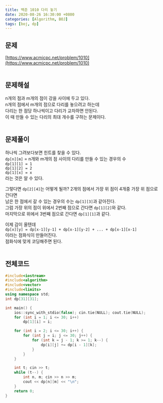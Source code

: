```yaml
---
title: 백준 1010 다리 놓기
date: 2020-08-26 16:30:00 +0800
categories: [Algorithm, BOJ]
tags: [boj, dp]
---
```


## 문제
[https://www.acmicpc.net/problem/1010](https://www.acmicpc.net/problem/1010)  
<br>

## 문제해설  
n개의 점과 m개의 점이 강을 사이에 두고 있다.  
n개의 점에서 m개의 점으로 다리를 놓으려고 하는데  
다리는 한 점당 하나씩이고 다리가 교차하면 안된다.  
이 때 만들 수 있는 다리의 최대 개수를 구하는 문제이다.  
<br>

## 문제풀이  
하나씩 그려보다보면 힌트를 찾을 수 있다.  
`dp[n][m]` = n개와 m개의 점 사이의 다리를 만들 수 있는 경우의 수  
`dp[1][1] = 1`  
`dp[1][2] = 2`  
`dp[1][x] = x`  
라는 것은 알 수 있다.  

그렇다면 `dp[2][4]`는 어떻게 될까?
2개의 점에서 가장 위 점이 4개중 가장 위 점으로 간다면  
남은 한 점에서 갈 수 있는 경우의 수는 `dp[1][3]`과 같아진다.  
그럼 가장 위의 점이 위에서 2번째 점으로 간다면 `dp[1][2]`와 같다.  
마지막으로 위에서 3번째 점으로 간다면 `dp[1][1]`과 같다.  

이제 감이 올텐데  
`dp[x][y] = dp[x-1][y-1] + dp[x-1][y-2] + ... + dp[x-1][x-1]`  
이라는 점화식이 만들어진다.  
점화식에 맞게 코딩해주면 된다.  
<br>


## 전체코드
```c++
#include<iostream>
#include<algorithm>
#include<vector>
#include<limits>
using namespace std;
int dp[31][31];

int main() {
	ios::sync_with_stdio(false); cin.tie(NULL); cout.tie(NULL);
	for (int i = 1; i <= 30; i++)
		dp[1][i] = i;

	for (int i = 2; i <= 30; i++) {
		for (int j = i; j <= 30; j++) {
			for (int k = j - 1; k >= 1; k--) {
				dp[i][j] += dp[i - 1][k];
			}
		}
	}

	int t; cin >> t;
	while (t--) {
		int n, m; cin >> n >> m;
		cout << dp[n][m] << "\n";
	}
	return 0;
}
```
